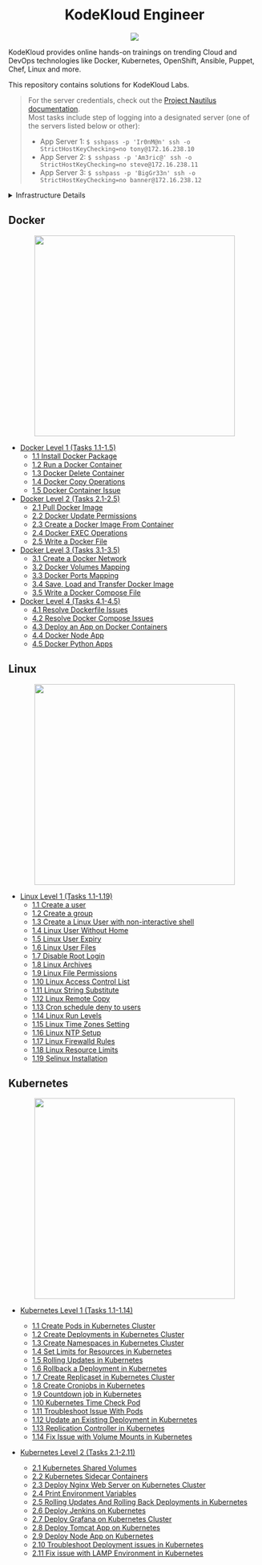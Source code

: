 <h1 align="center">KodeKloud Engineer</h1>

<p align="center">
  <img name="KodeKloud Engineer Logo" src="https://github.com/adinpilavdzija/kodekloud-engineer/assets/65655945/12dc8758-f485-4471-83a1-75dadde8ed6c" />
</p>

KodeKloud provides online hands-on trainings on trending Cloud and DevOps technologies like Docker, Kubernetes, OpenShift, Ansible, Puppet, Chef, Linux and more.

This repository contains solutions for KodeKloud Labs.

> For the server credentials, check out the [Project Nautilus documentation](https://kodekloudhub.github.io/kodekloud-engineer/docs/projects/nautilus).  
> Most tasks include step of logging into a designated server (one of the servers listed below or other):
> - App Server 1: `$ sshpass -p 'Ir0nM@n' ssh -o StrictHostKeyChecking=no tony@172.16.238.10`
> - App Server 2: `$ sshpass -p 'Am3ric@' ssh -o StrictHostKeyChecking=no steve@172.16.238.11`
> - App Server 3: `$ sshpass -p 'BigGr33n' ssh -o StrictHostKeyChecking=no banner@172.16.238.12`

<details>
<summary>Infrastructure Details</summary>

| Server Name | IP            | Hostname                          | User    | Password   | Purpose                        |
| ----------- | ------------- | --------------------------------- | ------- | ---------- | ------------------------------ |
| stapp01     | 172.16.238.10 | stapp01.stratos.xfusioncorp.com   | tony    | Ir0nM@n    | Nautilus App 1                 |
| stapp02     | 172.16.238.11 | stapp02.stratos.xfusioncorp.com   | steve   | Am3ric@    | Nautilus App 2                 |
| stapp03     | 172.16.238.12 | stapp03.stratos.xfusioncorp.com   | banner  | BigGr33n   | Nautilus App 3                 |
| stlb01      | 172.16.238.14 | stlb01.stratos.xfusioncorp.com    | loki    | Mischi3f   | Nautilus HTTP LBR              |
| stdb01      | 172.16.239.10 | stdb01.stratos.xfusioncorp.com    | peter   | Sp!dy      | Nautilus DB Server             |
| ststor01    | 172.16.238.15 | ststor01.stratos.xfusioncorp.com  | natasha | Bl@kW      | Nautilus Storage Server        |
| stbkp01     | 172.16.238.16 | stbkp01.stratos.xfusioncorp.com   | clint   | H@wk3y3    | Nautilus Backup Server         |
| stmail01    | 172.16.238.17 | stmail01.stratos.xfusioncorp.com  | groot   | Gr00T123   | Nautilus Mail Server           |
| jump_host   | Dynamic       | jump_host.stratos.xfusioncorp.com | thor    | mjolnir123 | Jump Server to Access Stork DC |
| jenkins     | 172.16.238.19 | jenkins.stratos.xfusioncorp.com   | jenkins | j@rv!s     | Jenkins Server for CI/CD       |
</details>

## Docker 

<p align="center">
  <img width=400 name="Docker Logo" src="https://github.com/adinpilavdzija/kodekloud-engineer/assets/65655945/4e6fd02b-0755-43df-8a9d-915c12394480"/>
</p>

- [Docker Level 1 (Tasks 1.1-1.5)](./docker_level_1.md)
  - [1.1 Install Docker Package](./docker_level_1.md#11-install-docker-package)
  - [1.2 Run a Docker Container](./docker_level_1.md#12-run-a-docker-container)
  - [1.3 Docker Delete Container](./docker_level_1.md#13-docker-delete-container)
  - [1.4 Docker Copy Operations](./docker_level_1.md#14-docker-copy-operations)
  - [1.5 Docker Container Issue](./docker_level_1.md#15-docker-container-issue)
- [Docker Level 2 (Tasks 2.1-2.5)](./docker_level_2.md)
  - [2.1 Pull Docker Image](./docker_level_2.md#21-pull-docker-image)
  - [2.2 Docker Update Permissions](./docker_level_2.md#22-docker-update-permissions)
  - [2.3 Create a Docker Image From Container](./docker_level_2.md#23-create-a-docker-image-from-container)
  - [2.4 Docker EXEC Operations](./docker_level_2.md#24-docker-exec-operations)
  - [2.5 Write a Docker File](./docker_level_2.md#25-write-a-docker-file)
- [Docker Level 3 (Tasks 3.1-3.5)](./docker_level_3.md)
  - [3.1 Create a Docker Network](./docker_level_3.md#31-create-a-docker-network)
  - [3.2 Docker Volumes Mapping](./docker_level_3.md#32-docker-volumes-mapping)
  - [3.3 Docker Ports Mapping](./docker_level_3.md#33-docker-ports-mapping)
  - [3.4 Save, Load and Transfer Docker Image](./docker_level_3.md#34-save-load-and-transfer-docker-image)
  - [3.5 Write a Docker Compose File](./docker_level_3.md#35-write-a-docker-compose-file)
- [Docker Level 4 (Tasks 4.1-4.5)](./docker_level_4.md)
  - [4.1 Resolve Dockerfile Issues](./docker_level_4.md#41-resolve-dockerfile-issues)
  - [4.2 Resolve Docker Compose Issues](./docker_level_4.md#42-resolve-docker-compose-issues)
  - [4.3 Deploy an App on Docker Containers](./docker_level_4.md#43-deploy-an-app-on-docker-containers)
  - [4.4 Docker Node App](./docker_level_4.md#44-docker-node-app)
  - [4.5 Docker Python Apps](./docker_level_4.md#45-docker-python-app)

## Linux

<p align="center">
  <img width=400 name="linux-logo" src="https://github.com/adinpilavdzija/kodekloud-engineer/assets/65655945/62722f74-ab95-4c26-846e-a662b5f9359a"/>
</p>

- [Linux Level 1 (Tasks 1.1-1.19)](./linux_level_1.md)
  - [1.1 Create a user](./linux_level_1.md#11-create-a-user)
  - [1.2 Create a group](./linux_level_1.md#12-create-a-group)
  - [1.3 Create a Linux User with non-interactive shell](./linux_level_1.md#13-create-a-linux-user-with-non-interactive-shell)
  - [1.4 Linux User Without Home](./linux_level_1.md#14-linux-user-without-home)
  - [1.5 Linux User Expiry](./linux_level_1.md#15-linux-user-expiry)
  - [1.6 Linux User Files](./linux_level_1.md#16-linux-user-files)
  - [1.7 Disable Root Login](./linux_level_1.md#17-disable-root-login)
  - [1.8 Linux Archives](./linux_level_1.md#18-linux-archives)
  - [1.9 Linux File Permissions](./linux_level_1.md#19-linux-file-permissions)
  - [1.10 Linux Access Control List](./linux_level_1.md#110-linux-access-control-list)
  - [1.11 Linux String Substitute](./linux_level_1.md#111-linux-string-substitute)
  - [1.12 Linux Remote Copy](./linux_level_1.md#112-linux-remote-copy)
  - [1.13 Cron schedule deny to users](./linux_level_1.md#113-cron-schedule-deny-to-users)
  - [1.14 Linux Run Levels](./linux_level_1.md#114-linux-run-levels)
  - [1.15 Linux Time Zones Setting](./linux_level_1.md#115-linux-time-zones-setting)
  - [1.16 Linux NTP Setup](./linux_level_1.md#116-linux-ntp-setup)
  - [1.17 Linux Firewalld Rules](./linux_level_1.md#117-linux-firewalld-rules)
  - [1.18 Linux Resource Limits](./linux_level_1.md#118-linux-resource-limits)
  - [1.19 Selinux Installation](./linux_level_1.md#119-selinux-installation)

## Kubernetes 

<p align="center">
  <img width=400 name="kubernetes-logo" src="https://github.com/adinpilavdzija/kodekloud-engineer/assets/65655945/f03157dc-87be-456e-b06e-877f7a4cdc78"/>
</p>

- [Kubernetes Level 1 (Tasks 1.1-1.14)](./k8s_level_1.md)
  - [1.1 Create Pods in Kubernetes Cluster](./k8s_level_1.md#11-create-pods-in-kubernetes-cluster)
  - [1.2 Create Deployments in Kubernetes Cluster](./k8s_level_1.md#12-create-deployments-in-kubernetes-cluster)
  - [1.3 Create Namespaces in Kubernetes Cluster](./k8s_level_1.md#13-create-namespaces-in-kubernetes-cluster)
  - [1.4 Set Limits for Resources in Kubernetes](./k8s_level_1.md#14-set-limits-for-resources-in-kubernetes)
  - [1.5 Rolling Updates in Kubernetes](./k8s_level_1.md#15-rolling-updates-in-kubernetes)
  - [1.6 Rollback a Deployment in Kubernetes](./k8s_level_1.md#16-rollback-a-deployment-in-kubernetes)
  - [1.7 Create Replicaset in Kubernetes Cluster](./k8s_level_1.md#17-create-replicaset-in-kubernetes-cluster)
  - [1.8 Create Cronjobs in Kubernetes](./k8s_level_1.md#18-create-cronjobs-in-kubernetes)
  - [1.9 Countdown job in Kubernetes](./k8s_level_1.md#19-countdown-job-in-kubernetes)
  - [1.10 Kubernetes Time Check Pod](./k8s_level_1.md#110-kubernetes-time-check-pod)
  - [1.11 Troubleshoot Issue With Pods](./k8s_level_1.md#111-troubleshoot-issue-with-pods)
  - [1.12 Update an Existing Deployment in Kubernetes](./k8s_level_1.md#112-update-an-existing-deployment-in-kubernetes)
  - [1.13 Replication Controller in Kubernetes](./k8s_level_1.md#113-replication-controller-in-kubernetes)
  - [1.14 Fix Issue with Volume Mounts in Kubernetes](./k8s_level_1.md#114-fix-issue-with-volume-mounts-in-kubernetes)

- [Kubernetes Level 2 (Tasks 2.1-2.11)](./k8s_level_2.md)
  - [2.1 Kubernetes Shared Volumes](./k8s_level_2.md#21-kubernetes-shared-volumes)
  - [2.2 Kubernetes Sidecar Containers](./k8s_level_2.md#22-kubernetes-sidecar-containers)
  - [2.3 Deploy Nginx Web Server on Kubernetes Cluster](./k8s_level_2.md#23-deploy-nginx-web-server-on-kubernetes-cluster)
  - [2.4 Print Environment Variables](./k8s_level_2.md#24-print-environment-variables)
  - [2.5 Rolling Updates And Rolling Back Deployments in Kubernetes](./k8s_level_2.md#25-rolling-updates-and-rolling-back-deployments-in-kubernetes)
  - [2.6 Deploy Jenkins on Kubernetes](./k8s_level_2.md#26-deploy-jenkins-on-kubernetes)
  - [2.7 Deploy Grafana on Kubernetes Cluster](./k8s_level_2.md)
  - [2.8 Deploy Tomcat App on Kubernetes](./k8s_level_2.md#27-deploy-grafana-on-kubernetes-cluster)
  - [2.9 Deploy Node App on Kubernetes](./k8s_level_2.md#28-deploy-tomcat-app-on-kubernetes)
  - [2.10 Troubleshoot Deployment issues in Kubernetes](./k8s_level_2.md#210-troubleshoot-deployment-issues-in-kubernetes)
  - [2.11 Fix issue with LAMP Environment in Kubernetes](./k8s_level_2.md#211-fix-issue-with-lamp-environment-in-kubernetes)
